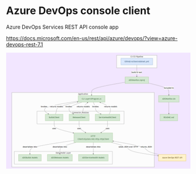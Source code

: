 # Azure DevOps console client
Azure DevOps Services REST API console app

https://docs.microsoft.com/en-us/rest/api/azure/devops/?view=azure-devops-rest-7.1 

![alt text](https://github.com/BoskoD/ADOMonitor/blob/master/adomonitor.png "Project structure")

